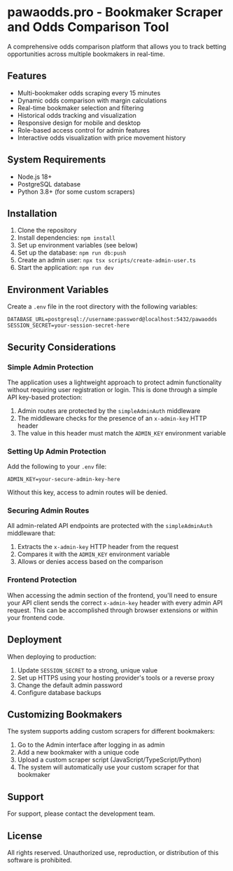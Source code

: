# pawaodds.pro - Bookmaker Scraper and Odds Comparison Tool

A comprehensive odds comparison platform that allows you to track betting opportunities across multiple bookmakers in real-time.

## Features

- Multi-bookmaker odds scraping every 15 minutes
- Dynamic odds comparison with margin calculations
- Real-time bookmaker selection and filtering
- Historical odds tracking and visualization
- Responsive design for mobile and desktop
- Role-based access control for admin features
- Interactive odds visualization with price movement history

## System Requirements

- Node.js 18+ 
- PostgreSQL database
- Python 3.8+ (for some custom scrapers)

## Installation

1. Clone the repository
2. Install dependencies: `npm install`
3. Set up environment variables (see below)
4. Set up the database: `npm run db:push`
5. Create an admin user: `npx tsx scripts/create-admin-user.ts`
6. Start the application: `npm run dev`

## Environment Variables

Create a `.env` file in the root directory with the following variables:

```
DATABASE_URL=postgresql://username:password@localhost:5432/pawaodds
SESSION_SECRET=your-session-secret-here
```

## Security Considerations

### Simple Admin Protection

The application uses a lightweight approach to protect admin functionality without requiring user registration or login. This is done through a simple API key-based protection:

1. Admin routes are protected by the `simpleAdminAuth` middleware
2. The middleware checks for the presence of an `x-admin-key` HTTP header
3. The value in this header must match the `ADMIN_KEY` environment variable

### Setting Up Admin Protection

Add the following to your `.env` file:

```
ADMIN_KEY=your-secure-admin-key-here
```

Without this key, access to admin routes will be denied.

### Securing Admin Routes

All admin-related API endpoints are protected with the `simpleAdminAuth` middleware that:
1. Extracts the `x-admin-key` HTTP header from the request
2. Compares it with the `ADMIN_KEY` environment variable
3. Allows or denies access based on the comparison

### Frontend Protection

When accessing the admin section of the frontend, you'll need to ensure your API client sends the correct `x-admin-key` header with every admin API request. This can be accomplished through browser extensions or within your frontend code.

## Deployment

When deploying to production:

1. Update `SESSION_SECRET` to a strong, unique value
2. Set up HTTPS using your hosting provider's tools or a reverse proxy
3. Change the default admin password
4. Configure database backups

## Customizing Bookmakers

The system supports adding custom scrapers for different bookmakers:

1. Go to the Admin interface after logging in as admin
2. Add a new bookmaker with a unique code
3. Upload a custom scraper script (JavaScript/TypeScript/Python)
4. The system will automatically use your custom scraper for that bookmaker

## Support

For support, please contact the development team.

## License

All rights reserved. Unauthorized use, reproduction, or distribution of this software is prohibited.